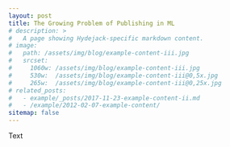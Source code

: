 ```yaml
---
layout: post
title: The Growing Problem of Publishing in ML
# description: >
#   A page showing Hydejack-specific markdown content.
# image: 
#   path: /assets/img/blog/example-content-iii.jpg
#   srcset:
#     1060w: /assets/img/blog/example-content-iii.jpg
#     530w:  /assets/img/blog/example-content-iii@0,5x.jpg
#     265w:  /assets/img/blog/example-content-iii@0,25x.jpg
# related_posts:
#   - example/_posts/2017-11-23-example-content-ii.md
#   - /example/2012-02-07-example-content/
sitemap: false
---
```


Text